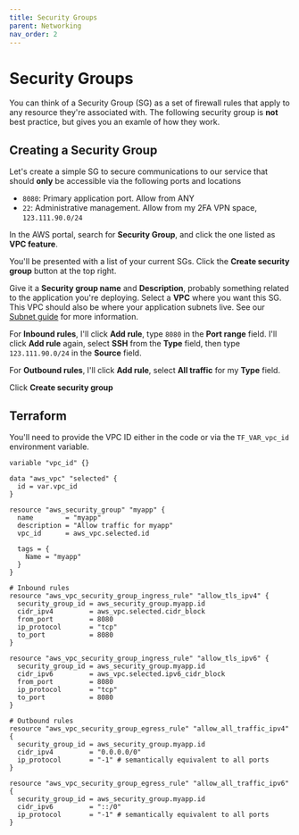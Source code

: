 ```yaml
---
title: Security Groups
parent: Networking
nav_order: 2
---
```


# Security Groups

You can think of a Security Group (SG) as a set of firewall rules that apply to
any resource they're associated with. The following security group is **not**
best practice, but gives you an examle of how they work.

## Creating a Security Group

Let's create a simple SG to secure communications to our service that should
**only** be accessible via the following ports and locations

- `8080`: Primary application port. Allow from ANY
- `22`: Administrative management. Allow from my 2FA VPN space,
  `123.111.90.0/24`

In the AWS portal, search for **Security Group**, and click the one listed as
**VPC feature**.

You'll be presented with a list of your current SGs. Click the **Create security
group** button at the top right.

Give it a **Security group name** and **Description**, probably something
related to the application you're deploying. Select a **VPC** where you want
this SG. This VPC should also be where your application subnets live. See our
[Subnet guide](./subnets.md) for more information.

For **Inbound rules**, I'll click **Add rule**, type `8080` in the **Port
range** field. I'll click **Add rule** again, select **SSH** from the **Type**
field, then type `123.111.90.0/24` in the **Source** field.

For **Outbound rules**, I'll click **Add rule**, select **All traffic** for my **Type** field.

Click **Create security group**


## Terraform

You'll need to provide the VPC ID either in the code or via the `TF_VAR_vpc_id`
environment variable.

```hcl
variable "vpc_id" {}

data "aws_vpc" "selected" {
  id = var.vpc_id
}

resource "aws_security_group" "myapp" {
  name        = "myapp"
  description = "Allow traffic for myapp"
  vpc_id      = aws_vpc.selected.id

  tags = {
    Name = "myapp"
  }
}

# Inbound rules
resource "aws_vpc_security_group_ingress_rule" "allow_tls_ipv4" {
  security_group_id = aws_security_group.myapp.id
  cidr_ipv4         = aws_vpc.selected.cidr_block
  from_port         = 8080
  ip_protocol       = "tcp"
  to_port           = 8080
}

resource "aws_vpc_security_group_ingress_rule" "allow_tls_ipv6" {
  security_group_id = aws_security_group.myapp.id
  cidr_ipv6         = aws_vpc.selected.ipv6_cidr_block
  from_port         = 8080
  ip_protocol       = "tcp"
  to_port           = 8080
}

# Outbound rules
resource "aws_vpc_security_group_egress_rule" "allow_all_traffic_ipv4" {
  security_group_id = aws_security_group.myapp.id
  cidr_ipv4         = "0.0.0.0/0"
  ip_protocol       = "-1" # semantically equivalent to all ports
}

resource "aws_vpc_security_group_egress_rule" "allow_all_traffic_ipv6" {
  security_group_id = aws_security_group.myapp.id
  cidr_ipv6         = "::/0"
  ip_protocol       = "-1" # semantically equivalent to all ports
}
```

